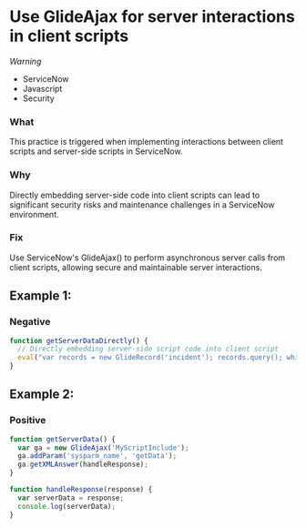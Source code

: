 <!-- #title -->
# Use GlideAjax for server interactions in client scripts

<!-- #severity -->
*Warning*

<!-- #categories -->
- ServiceNow
- Javascript
- Security

<!-- #description -->
### What
This practice is triggered when implementing interactions between client scripts and server-side scripts in ServiceNow.

### Why
Directly embedding server-side code into client scripts can lead to significant security risks and maintenance challenges in a ServiceNow environment.

### Fix
Use ServiceNow's GlideAjax() to perform asynchronous server calls from client scripts, allowing secure and maintainable server interactions.


<!-- #examples -->

## Example 1:

<!-- #example-->

### Negative

<!-- #example_negative_code-->

```js
function getServerDataDirectly() {
  // Directly embedding server-side script code into client script
  eval("var records = new GlideRecord('incident'); records.query(); while(records.next()){ gs.print(records.number); }");
}
```

## Example 2:

<!-- #example-->

### Positive

<!-- #example_positive_code-->

```js
function getServerData() {
  var ga = new GlideAjax('MyScriptInclude');
  ga.addParam('sysparm_name', 'getData');
  ga.getXMLAnswer(handleResponse);
}

function handleResponse(response) {
  var serverData = response;
  console.log(serverData);
}
```
